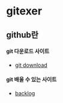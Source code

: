 gitexer
===========

github란
--------

#### git 다운로드 사이트
- [git download](https://www.git-scm.com/)


#### git 배울 수 있는 사이트
- [backlog](https://backlog.com/git-tutorial/kr/)
